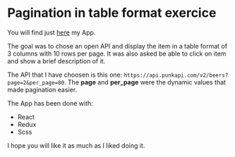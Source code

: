 # Pagination in table format exercice

You will find just [here](https://simonaertsbecode.github.io/Pagination/) my App.

The goal was to chose an open API and display the item in a table format of 3 columns with 10 rows per page. It was also asked be able to click on item and show a brief description of it.

The API that I have choosen is this one: `https://api.punkapi.com/v2/beers?page=2&per_page=80`.
The **page** and **per_page** were the dynamic values that made pagination easier.

The App has been done with:

-  React
-  Redux
-  Scss

I hope you will like it as much as I liked doing it.
